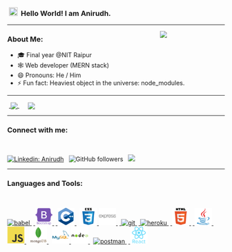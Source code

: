 ### &nbsp;<img src="https://github.com/TheDudeThatCode/TheDudeThatCode/blob/master/Assets/Earth.gif" width="20" height="20" />&nbsp; Hello World! I am Anirudh.
<hr>
<img src="https://c.tenor.com/_DOBjnGspYAAAAAC/code-coding.gif" width="150" align="right">
<h3 align="left"> About Me:</h3>


  - 🎓 Final year @NIT Raipur
  - 🕸️ Web developer (MERN stack)
  - 😄 Pronouns: He / Him
  - ⚡ Fun fact: Heaviest object in the universe: node_modules.


<hr>
&nbsp;<a href="https://github.com/Anirudh906/Anirudh906">
  <img align="center"  src="https://github-readme-stats.vercel.app/api?username=Anirudh906&show_icons=true&theme=radical" />
</a> &nbsp; &nbsp;&nbsp; 


<a href="https://github.com/Anirudh906/Anirudh906">
  <img align="center" src="https://github-readme-stats.vercel.app/api/top-langs/?username=Anirudh906" />
</a>

<hr>
<h3 align="left">Connect with me:</h3><br>


[![Linkedin: Anirudh](https://img.shields.io/badge/-anmol-blue?style=flat-square&logo=Linkedin&logoColor=white&link=https://www.linkedin.com/in/anirudha-shivarkar-9a4818193/)](https://www.linkedin.com/in/anirudha-shivarkar-9a4818193/) &nbsp;
![GitHub followers](https://img.shields.io/github/followers/Anirudh906?label=Follow&style=social) &nbsp;
![](https://visitor-badge.glitch.me/badge?page_id=Anirudh906.Anirudh906)

<hr>
<h3 align="left">Languages and Tools:</h3><br>
<p align="left"> <a href="https://babeljs.io/" target="_blank"> <img src="https://www.vectorlogo.zone/logos/babeljs/babeljs-icon.svg" alt="babel" width="40" height="40"/> </a> &nbsp;<a href="https://getbootstrap.com" target="_blank"> <img src="https://raw.githubusercontent.com/devicons/devicon/master/icons/bootstrap/bootstrap-plain-wordmark.svg" alt="bootstrap" width="40" height="40"/> </a>  &nbsp;<a href="https://www.w3schools.com/cpp/" target="_blank"> <img src="https://raw.githubusercontent.com/devicons/devicon/master/icons/cplusplus/cplusplus-original.svg" alt="cplusplus" width="40" height="40"/> </a>&nbsp; <a href="https://www.w3schools.com/css/" target="_blank"> <img src="https://raw.githubusercontent.com/devicons/devicon/master/icons/css3/css3-original-wordmark.svg" alt="css3" width="40" height="40"/> </a> <a href="https://expressjs.com" target="_blank"> <img src="https://raw.githubusercontent.com/devicons/devicon/master/icons/express/express-original-wordmark.svg" alt="express" width="40" height="40"/> </a> &nbsp;<a href="https://git-scm.com/" target="_blank"> <img src="https://www.vectorlogo.zone/logos/git-scm/git-scm-icon.svg" alt="git" width="40" height="40"/> </a> &nbsp;<a href="https://heroku.com" target="_blank"> <img src="https://www.vectorlogo.zone/logos/heroku/heroku-icon.svg" alt="heroku" width="40" height="40"/> </a> &nbsp;<a href="https://www.w3.org/html/" target="_blank"> <img src="https://raw.githubusercontent.com/devicons/devicon/master/icons/html5/html5-original-wordmark.svg" alt="html5" width="40" height="40"/> </a> &nbsp;<a href="https://www.java.com" target="_blank"> <img src="https://raw.githubusercontent.com/devicons/devicon/master/icons/java/java-original.svg" alt="java" width="40" height="40"/> </a> &nbsp;<a href="https://developer.mozilla.org/en-US/docs/Web/JavaScript" target="_blank"> <img src="https://raw.githubusercontent.com/devicons/devicon/master/icons/javascript/javascript-original.svg" alt="javascript" width="40" height="40"/> </a>&nbsp; <a href="https://www.mongodb.com/" target="_blank"> <img src="https://raw.githubusercontent.com/devicons/devicon/master/icons/mongodb/mongodb-original-wordmark.svg" alt="mongodb" width="40" height="40"/> </a>&nbsp; <a href="https://www.mysql.com/" target="_blank"> <img src="https://raw.githubusercontent.com/devicons/devicon/master/icons/mysql/mysql-original-wordmark.svg" alt="mysql" width="40" height="40"/> </a> <a href="https://nodejs.org" target="_blank"> <img src="https://raw.githubusercontent.com/devicons/devicon/master/icons/nodejs/nodejs-original-wordmark.svg" alt="nodejs" width="40" height="40"/> </a>&nbsp; <a href="https://postman.com" target="_blank"> <img src="https://www.vectorlogo.zone/logos/getpostman/getpostman-icon.svg" alt="postman" width="40" height="40"/> </a> &nbsp;<a href="https://reactjs.org/" target="_blank"> <img src="https://raw.githubusercontent.com/devicons/devicon/master/icons/react/react-original-wordmark.svg" alt="react" width="40" height="40"/> </a> </p>
 
                
<!--
**Anirudh906/Anirudh906** is a ✨ _special_ ✨ repository because its `README.md` (this file) appears on your GitHub profile.

Here are some ideas to get you started:

- 🔭 I’m currently working on ...
- 🌱 I’m currently learning ...
- 👯 I’m looking to collaborate on ...
- 🤔 I’m looking for help with ...
- 💬 Ask me about ...
- 📫 How to reach me: ...
- 😄 Pronouns: ...
- ⚡ Fun fact: ...
-->
